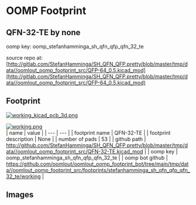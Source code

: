 # OOMP Footprint  
## QFN-32-TE  by none  
  
oomp key: oomp_stefanhamminga_sh_qfn_qfp_qfn_32_te  
  
source repo at: [http://gitlab.com/StefanHamminga/SH_QFN_QFP.pretty/blob/master/tmp/data//oomlout_oomp_footprint_src/QFP-64_0.5.kicad_mod](http://gitlab.com/StefanHamminga/SH_QFN_QFP.pretty/blob/master/tmp/data//oomlout_oomp_footprint_src/QFP-64_0.5.kicad_mod)  
## Footprint  
  
[![working_kicad_pcb_3d.png](working_kicad_pcb_3d_600.png)](working_kicad_pcb_3d.png)  
  
[![working.png](working_600.png)](working.png)  
| name | value | 
| --- | --- | 
| footprint name | QFN-32-TE | 
| footprint description | None | 
| number of pads | 53 | 
| github path | http://github.com/StefanHamminga/SH_QFN_QFP.pretty/blob/master/tmp/data//oomlout_oomp_footprint_src/QFN-32-TE.kicad_mod | 
| oomp key | oomp_stefanhamminga_sh_qfn_qfp_qfn_32_te | 
| oomp bot github | https://github.com/oomlout/oomlout_oomp_footprint_bot/tree/main/tmp/data//oomlout_oomp_footprint_src/footprints/stefanhamminga_sh_qfn_qfp_qfn_32_te/working | 
## Images  

